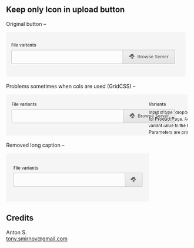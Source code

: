 ## Keep only Icon in upload button

Original button –

![](img/browse-orig.png)

Problems sometimes when cols are used (GridCSS) –

![](img/browse-issue.png)

Removed long caption –

![](img/browse-fix.png)

## Credits

Anton S.\
tony.smirnov@gmail.com

